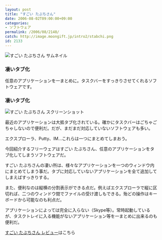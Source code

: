 ```yaml
---
layout: post
title: "すごい たぶちさん"
date: 2006-08-02T09:00:00+09:00
categories:
- ソフトウェア
permalink: /2006/08/2148/
catch: http://image.moongift.jp/intro2/stabchi.png
id: 2133
---
```

 ![すごい たぶちさん サムネイル](http://image.moongift.jp/intro2/stabchi.t.png "すごい たぶちさん サムネイル")
  

### 凄いタブ化
  
任意のアプリケーションを一まとめに。タスクバーをすっきりさせてくれるソフトウェアです。  
<!--more-->  

### 凄いタブ化
  

![すごい たぶちさん スクリーンショット](http://image.moongift.jp/intro2/stabchi.png "すごい たぶちさん スクリーンショット")

  

最近のアプリケーションは大抵タブ化されている。確かにタスクバーはごちゃごちゃしないので便利だ。だが、まだまだ対応していないソフトウェアも多い。

  

エクスプローラ、Putty、IM…これらは一つにまとめてしまおう。

  

今回紹介するフリーウェアはすごい たぶちさん、任意のアプリケーションをタブ化してしまうソフトウェアだ。

  

すごい たぶちさんの凄い所は、様々なアプリケーションを一つのウィンドウ内にまとめてしまう事だ。タブに対応していないアプリケーションを全て追加してしまえばすっきりする。

  

また、便利なのは縦横の分割表示ができる点だ。例えばエクスプローラで縦に区切れば、二つのウィンドウ間でファイルの受け渡しもできる。殆どの操作はキーボードから可能なのも利点だ。

  

アプリケーションによっては完全に入らない（Skype等）。常時起動しているが、タスクトレイに入る機能がないアプリケーション等を一まとめに出来るのも便利だ。

  

[すごい たぶちさん レビュー](http://fw.moongift.jp/review/i-2157.html)はこちら

